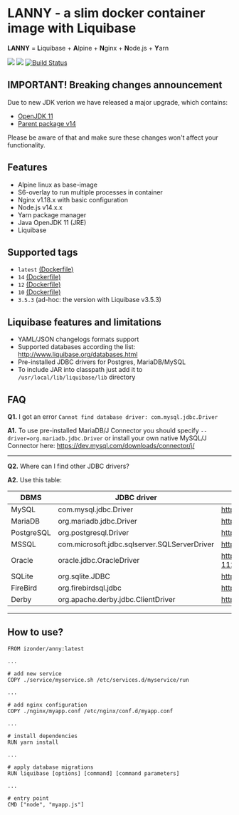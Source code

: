 # LANNY - a slim docker container image with Liquibase

**LANNY** = **L**iquibase + **A**lpine + **N**ginx + **N**ode.js + **Y**arn

[![](https://images.microbadger.com/badges/version/izonder/lanny:14.svg)](https://microbadger.com/images/izonder/lanny "Get your own version badge on microbadger.com")
[![](https://images.microbadger.com/badges/image/izonder/lanny:14.svg)](https://microbadger.com/images/izonder/lanny "Get your own image badge on microbadger.com")
[![Build Status](https://travis-ci.org/izonder/lanny.svg?branch=nodejs-14)](https://travis-ci.org/izonder/lanny)

## IMPORTANT! Breaking changes announcement

Due to new JDK verion we have released a major upgrade, which contains:
- [OpenJDK 11](https://openjdk.java.net/projects/jdk/11/)
- [Parent package v14](https://hub.docker.com/r/izonder/janny/)

Please be aware of that and make sure these changes won't affect your functionality.

## Features

- Alpine linux as base-image
- S6-overlay to run multiple processes in container
- Nginx v1.18.x with basic configuration
- Node.js v14.x.x
- Yarn package manager
- Java OpenJDK 11 (JRE)
- Liquibase

## Supported tags

- `latest` [(Dockerfile)](https://github.com/izonder/lanny/blob/master/Dockerfile)
- `14` [(Dockerfile)](https://github.com/izonder/lanny/blob/nodejs-14/Dockerfile)
- `12` [(Dockerfile)](https://github.com/izonder/lanny/blob/nodejs-12/Dockerfile)
- `10` [(Dockerfile)](https://github.com/izonder/lanny/blob/nodejs-10/Dockerfile)
- `3.5.3` (ad-hoc: the version with Liquibase v3.5.3)

## Liquibase features and limitations

- YAML/JSON changelogs formats support
- Supported databases according the list: http://www.liquibase.org/databases.html
- Pre-installed JDBC drivers for Postgres, MariaDB/MySQL
- To include JAR into classpath just add it to `/usr/local/lib/liquibase/lib` directory

## FAQ

**Q1.** I got an error `Cannot find database driver: com.mysql.jdbc.Driver`

**A1.** To use pre-installed MariaDB/J Connector you should specify `--driver=org.mariadb.jdbc.Driver` or install your own native MySQL/J Connector here: https://dev.mysql.com/downloads/connector/j/

---

**Q2.** Where can I find other JDBC drivers?

**A2.** Use this table:

| DBMS | JDBC driver | URL |
|---|---|---|
| MySQL | com.mysql.jdbc.Driver | http://dev.mysql.com/downloads/connector/j/ |
| MariaDB | org.mariadb.jdbc.Driver | https://downloads.mariadb.org/connector-java/ |
| PostgreSQL | org.postgresql.Driver | https://jdbc.postgresql.org/download.html |
| MSSQL	| com.microsoft.jdbc.sqlserver.SQLServerDriver | http://www.microsoft.com/en-us/download |
| Oracle | oracle.jdbc.OracleDriver | http://www.oracle.com/technetwork/database/jdbc-112010-090769.html |
| SQLite | org.sqlite.JDBC | https://github.com/xerial/sqlite-jdbc/releases |
| FireBird | org.firebirdsql.jdbc | http://www.firebirdsql.org/en/jdbc-driver/ |
| Derby	| org.apache.derby.jdbc.ClientDriver | http://db.apache.org/derby/derby_downloads.html |

---

## How to use?

```
FROM izonder/anny:latest

...

# add new service
COPY ./service/myservice.sh /etc/services.d/myservice/run

...

# add nginx configuration
COPY ./nginx/myapp.conf /etc/nginx/conf.d/myapp.conf

...

# install dependencies
RUN yarn install

...

# apply database migrations
RUN liquibase [options] [command] [command parameters]

...

# entry point
CMD ["node", "myapp.js"]
```
